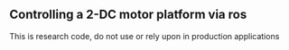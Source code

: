 ## Controlling a 2-DC motor platform via ros

This is research code, do not use or rely upon in production applications
